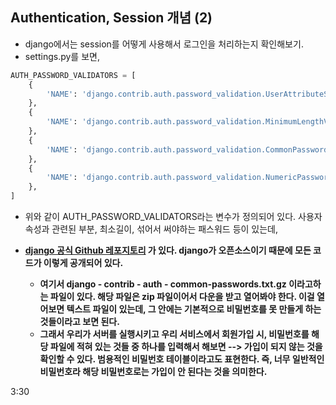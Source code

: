 ## Authentication, Session 개념 (2)
- django에서는 session를 어떻게 사용해서 로그인을 처리하는지 확인해보기.
- settings.py를 보면,

```python
AUTH_PASSWORD_VALIDATORS = [
    {
        'NAME': 'django.contrib.auth.password_validation.UserAttributeSimilarityValidator',
    },
    {
        'NAME': 'django.contrib.auth.password_validation.MinimumLengthValidator',
    },
    {
        'NAME': 'django.contrib.auth.password_validation.CommonPasswordValidator',
    },
    {
        'NAME': 'django.contrib.auth.password_validation.NumericPasswordValidator',
    },
]
```

- 위와 같이 AUTH_PASSWORD_VALIDATORS라는 변수가 정의되어 있다. 사용자 속성과 관련된 부분, 최소길이, 섞어서 써야하는 패스워드 등이 있는데, 

- **[django 공식 Github 레포지토리](https://github.com/django/django) 가 있다. django가 오픈소스이기 때문에 모든 코드가 이렇게 공개되어 있다.**
  - **여기서 django - contrib - auth - common-passwords.txt.gz 이라고하는 파일이 있다. 해당 파일은 zip 파일이어서 다운을 받고 열어봐야 한다. 이걸 열어보면 텍스트 파일이 있는데, 그 안에는
    기본적으로 비밀번호를 못 만들게 하는 것들이라고 보면 된다.**
  - **그래서 우리가 서버를 실행시키고 우리 서비스에서 회원가입 시, 비밀번호를 해당 파일에 적혀 있는 것들 중 하나를 입력해서 해보면 --> 가입이 되지 않는 것을 확인할 수 있다. 범용적인 비밀번호 테이블이라고도
    표현한다. 즉, 너무 일반적인 비밀번호라 해당 비밀번호로는 가입이 안 된다는 것을 의미한다.**
    
3:30
